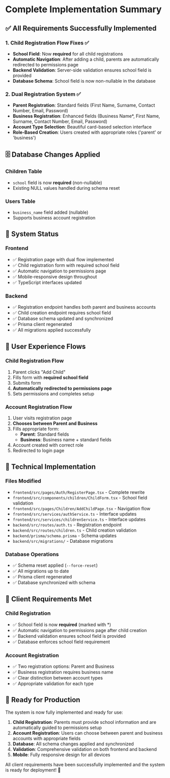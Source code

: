 # Complete Implementation Summary

## ✅ **All Requirements Successfully Implemented**

### **1. Child Registration Flow Fixes** ✅
- **School Field**: Now **required** for all child registrations
- **Automatic Navigation**: After adding a child, parents are automatically redirected to permissions page
- **Backend Validation**: Server-side validation ensures school field is provided
- **Database Schema**: School field is now non-nullable in the database

### **2. Dual Registration System** ✅
- **Parent Registration**: Standard fields (First Name, Surname, Contact Number, Email, Password)
- **Business Registration**: Enhanced fields (Business Name*, First Name, Surname, Contact Number, Email, Password)
- **Account Type Selection**: Beautiful card-based selection interface
- **Role-Based Creation**: Users created with appropriate roles ('parent' or 'business')

## 🗄️ **Database Changes Applied**

### **Children Table**
- `school` field is now **required** (non-nullable)
- Existing NULL values handled during schema reset

### **Users Table**
- `business_name` field added (nullable)
- Supports business account registration

## 🚀 **System Status**

### **Frontend**
- ✅ Registration page with dual flow implemented
- ✅ Child registration form with required school field
- ✅ Automatic navigation to permissions page
- ✅ Mobile-responsive design throughout
- ✅ TypeScript interfaces updated

### **Backend**
- ✅ Registration endpoint handles both parent and business accounts
- ✅ Child creation endpoint requires school field
- ✅ Database schema updated and synchronized
- ✅ Prisma client regenerated
- ✅ All migrations applied successfully

## 📱 **User Experience Flows**

### **Child Registration Flow**
1. Parent clicks "Add Child"
2. Fills form with **required school field**
3. Submits form
4. **Automatically redirected to permissions page**
5. Sets permissions and completes setup

### **Account Registration Flow**
1. User visits registration page
2. **Chooses between Parent and Business**
3. Fills appropriate form:
   - **Parent**: Standard fields
   - **Business**: Business name + standard fields
4. Account created with correct role
5. Redirected to login page

## 🔧 **Technical Implementation**

### **Files Modified**
- `frontend/src/pages/Auth/RegisterPage.tsx` - Complete rewrite
- `frontend/src/components/children/ChildForm.tsx` - School field validation
- `frontend/src/pages/Children/AddChildPage.tsx` - Navigation flow
- `frontend/src/services/authService.ts` - Interface updates
- `frontend/src/services/childrenService.ts` - Interface updates
- `backend/src/routes/auth.ts` - Registration endpoint
- `backend/src/routes/children.ts` - Child creation validation
- `backend/prisma/schema.prisma` - Schema updates
- `backend/src/migrations/` - Database migrations

### **Database Operations**
- ✅ Schema reset applied (`--force-reset`)
- ✅ All migrations up to date
- ✅ Prisma client regenerated
- ✅ Database synchronized with schema

## 🎯 **Client Requirements Met**

### **Child Registration**
- ✅ School field is now **required** (marked with *)
- ✅ Automatic navigation to permissions page after child creation
- ✅ Backend validation ensures school field is provided
- ✅ Database enforces school field requirement

### **Account Registration**
- ✅ Two registration options: Parent and Business
- ✅ Business registration requires business name
- ✅ Clear distinction between account types
- ✅ Appropriate validation for each type

## 🚦 **Ready for Production**

The system is now fully implemented and ready for use:

1. **Child Registration**: Parents must provide school information and are automatically guided to permissions setup
2. **Account Registration**: Users can choose between parent and business accounts with appropriate fields
3. **Database**: All schema changes applied and synchronized
4. **Validation**: Comprehensive validation on both frontend and backend
5. **Mobile**: Fully responsive design for all devices

All client requirements have been successfully implemented and the system is ready for deployment! 🎉
